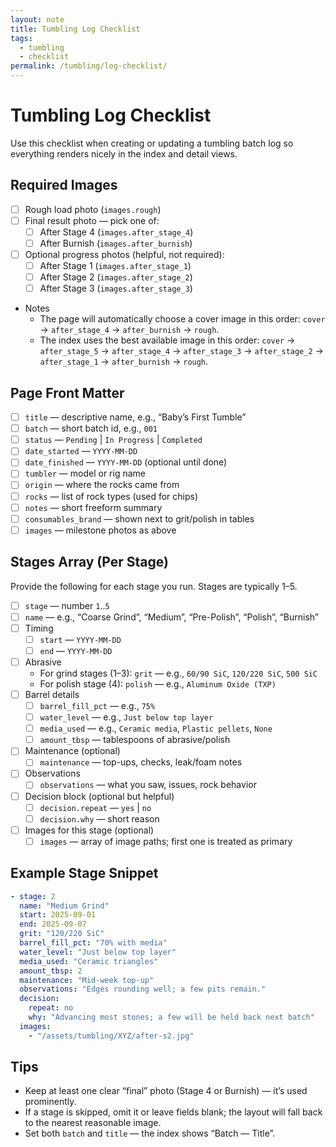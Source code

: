 ```yaml
---
layout: note
title: Tumbling Log Checklist
tags:
  - tumbling
  - checklist
permalink: /tumbling/log-checklist/
---
```


# Tumbling Log Checklist

Use this checklist when creating or updating a tumbling batch log so everything renders nicely in the index and detail views.

## Required Images
- [ ] Rough load photo (`images.rough`)
- [ ] Final result photo — pick one of:
  - [ ] After Stage 4 (`images.after_stage_4`)
  - [ ] After Burnish (`images.after_burnish`)
- [ ] Optional progress photos (helpful, not required):
  - [ ] After Stage 1 (`images.after_stage_1`)
  - [ ] After Stage 2 (`images.after_stage_2`)
  - [ ] After Stage 3 (`images.after_stage_3`)
- Notes
  - The page will automatically choose a cover image in this order: `cover` → `after_stage_4` → `after_burnish` → `rough`.
  - The index uses the best available image in this order: `cover` → `after_stage_5` → `after_stage_4` → `after_stage_3` → `after_stage_2` → `after_stage_1` → `after_burnish` → `rough`.

## Page Front Matter
- [ ] `title` — descriptive name, e.g., “Baby’s First Tumble”
- [ ] `batch` — short batch id, e.g., `001`
- [ ] `status` — `Pending` | `In Progress` | `Completed`
- [ ] `date_started` — `YYYY-MM-DD`
- [ ] `date_finished` — `YYYY-MM-DD` (optional until done)
- [ ] `tumbler` — model or rig name
- [ ] `origin` — where the rocks came from
- [ ] `rocks` — list of rock types (used for chips)
- [ ] `notes` — short freeform summary
- [ ] `consumables_brand` — shown next to grit/polish in tables
- [ ] `images` — milestone photos as above

## Stages Array (Per Stage)
Provide the following for each stage you run. Stages are typically 1–5.

- [ ] `stage` — number `1`..`5`
- [ ] `name` — e.g., “Coarse Grind”, “Medium”, “Pre-Polish”, “Polish”, “Burnish”
- [ ] Timing
  - [ ] `start` — `YYYY-MM-DD`
  - [ ] `end` — `YYYY-MM-DD`
- [ ] Abrasive
  - For grind stages (1–3): `grit` — e.g., `60/90 SiC`, `120/220 SiC`, `500 SiC`
  - For polish stage (4): `polish` — e.g., `Aluminum Oxide (TXP)`
- [ ] Barrel details
  - [ ] `barrel_fill_pct` — e.g., `75%`
  - [ ] `water_level` — e.g., `Just below top layer`
  - [ ] `media_used` — e.g., `Ceramic media`, `Plastic pellets`, `None`
  - [ ] `amount_tbsp` — tablespoons of abrasive/polish
- [ ] Maintenance (optional)
  - [ ] `maintenance` — top-ups, checks, leak/foam notes
- [ ] Observations
  - [ ] `observations` — what you saw, issues, rock behavior
- [ ] Decision block (optional but helpful)
  - [ ] `decision.repeat` — `yes` | `no`
  - [ ] `decision.why` — short reason
- [ ] Images for this stage (optional)
  - [ ] `images` — array of image paths; first one is treated as primary

## Example Stage Snippet
```yaml
- stage: 2
  name: "Medium Grind"
  start: 2025-09-01
  end: 2025-09-07
  grit: "120/220 SiC"
  barrel_fill_pct: "70% with media"
  water_level: "Just below top layer"
  media_used: "Ceramic triangles"
  amount_tbsp: 2
  maintenance: "Mid-week top-up"
  observations: "Edges rounding well; a few pits remain."
  decision:
    repeat: no
    why: "Advancing most stones; a few will be held back next batch"
  images:
    - "/assets/tumbling/XYZ/after-s2.jpg"
```

## Tips
- Keep at least one clear “final” photo (Stage 4 or Burnish) — it’s used prominently.
- If a stage is skipped, omit it or leave fields blank; the layout will fall back to the nearest reasonable image.
- Set both `batch` and `title` — the index shows “Batch — Title”.


